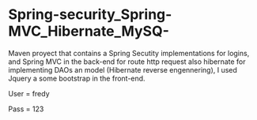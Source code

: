 Spring-security_Spring-MVC_Hibernate_MySQ-
==========================================

Maven proyect that contains a Spring Secutity implementations for logins, and Spring MVC in the back-end for route http request also hibernate for implementing DAOs an model (Hibernate reverse engennering), I used Jquery a some bootstrap in the front-end.

User = fredy    

Pass = 123
